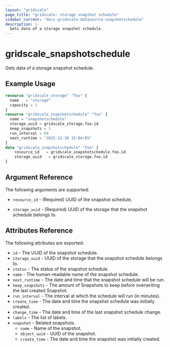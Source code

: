 ```yaml
---
layout: "gridscale"
page_title: "gridscale: storage snapshot schedule"
sidebar_current: "docs-gridscale-datasource-snapshotschedule"
description: |-
  Gets data of a storage snapshot schedule.
---
```


# gridscale_snapshotschedule

Gets data of a storage snapshot schedule.

## Example Usage

```terraform
resource "gridscale_storage" "foo" {
  name   = "storage"
  capacity = 1
}
resource "gridscale_snapshotschedule" "foo" {
  name = "snapshotschedule"
  storage_uuid = gridscale_storage.foo.id
  keep_snapshots = 1
  run_interval = 60
  next_runtime = "2025-12-30 15:04:05"
}
data "gridscale_snapshotschedule" "foo" {
	resource_id   = gridscale_snapshotschedule.foo.id
	storage_uuid   = gridscale_storage.foo.id
}
```

## Argument Reference

The following arguments are supported:

* `resource_id` - (Required) UUID of the snapshot schedule.

* `storage_uuid` - (Required) UUID of the storage that the snapshot schedule belongs to.

## Attributes Reference

The following attributes are exported:

* `id` - The UUID of the snapshot schedule.
* `storage_uuid` - UUID of the storage that the snapshot schedule belongs to.
* `status` - The status of the snapshot schedule.
* `name` - The human-readable name of the snapshot schedule.
* `next_runtime` - The date and time that the snapshot schedule will be run.
* `keep_snapshots` - The amount of Snapshots to keep before overwriting the last created Snapshot.
* `run_interval` - The interval at which the schedule will run (in minutes).
* `create_time` - The date and time the snapshot schedule was initially created.
* `change_time` - The date and time of the last snapshot schedule change.
* `labels` - The list of labels.
* `snapshot` - Related snapshots.
    * `name` - Name of the snapshot.
    * `object_uuid` - UUID of the snapshot.
    * `create_time` - The date and time the snapshot was initially created.
